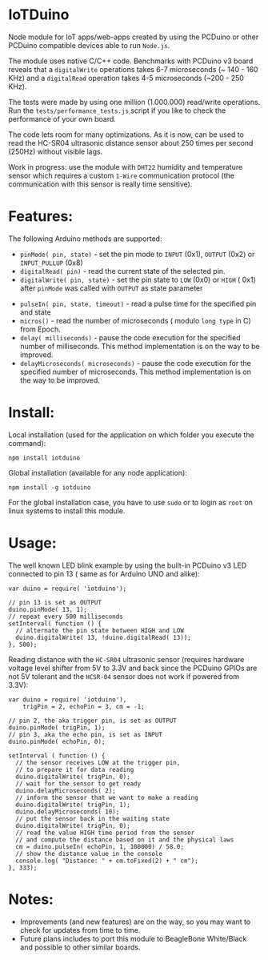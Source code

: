 IoTDuino
========

Node module for IoT apps/web-apps created by using the PCDuino or other PCDuino compatible devices able to run `Node.js`.

The module uses native C/C++ code. Benchmarks with PCDuino v3 board reveals that a `digitalWrite` operations takes 6-7 microseconds (~ 140 - 160 KHz) and a `digitalRead` operation takes 4-5 microseconds (~200 - 250 KHz). 

The tests were made by using one million (1.000.000) read/write operations. Run the `tests/performance_tests.js` script if you like to check the performance of your own board.

The code lets room for many optimizations. As it is now, can be used to read the HC-SR04 ultrasonic distance sensor about 250 times per second (250Hz) without visible lags. 

Work in progress: use the module with `DHT22` humidity and temperature sensor which requires a custom `1-Wire` communication protocol (the communication with this sensor is really time sensitive). 

Features:
========
The following Arduino methods are supported:
 * `pinMode( pin, state)` - set the pin mode to `INPUT` (0x1), `OUTPUT` (0x2) or `INPUT_PULLUP` (0x8)
 * `digitalRead( pin)` - read the current state of the selected pin.
 * `digitalWrite( pin, state)` - set the pin state to `LOW` (0x0) or `HIGH` ( 0x1) after `pinMode` was called with `OUTPUT` as state parameter
 - `pulseIn( pin, state, timeout)` - read a pulse time for the specified pin and state
 - `micros()` - read the number of microseconds ( modulo `long type` in C) from Epoch.
 - `delay( milliseconds)` - pause the code execution for the specified number of milliseconds. This method implementation is on the way to be improved.
 - `delayMicroseconds( microseconds)` - pause the code execution for the specified number of microseconds. This method implementation is on the way to be improved.
 
Install:
========
Local installation (used for the application on which folder you execute the command):
```
npm install iotduino
```

Global installation (available for any node application):
```
npm install -g iotduino
```
For the global installation case, you have to use `sudo` or to login as `root` on linux systems to install this module.
 
Usage:
========
The well known LED blink example by using the built-in PCDuino v3 LED connected to pin 13 ( same as for Arduino UNO and alike):
```
var duino = require( 'iotduino');

// pin 13 is set as OUTPUT
duino.pinMode( 13, 1);
// repeat every 500 milliseconds
setInterval( function () { 
  // alternate the pin state between HIGH and LOW 
  duino.digitalWrite( 13, !duino.digitalRead( 13));
}, 500);
```

Reading distance with the `HC-SR04` ultrasonic sensor (requires hardware voltage level shifter from 5V to 3.3V and back since the PCDuino GPIOs are not 5V tolerant and the `HCSR-04` sensor does not work if powered from 3.3V):
```
var duino = require( 'iotduino'),
    trigPin = 2, echoPin = 3, cm = -1;
    
// pin 2, the aka trigger pin, is set as OUTPUT
duino.pinMode( trigPin, 1);
// pin 3, aka the echo pin, is set as INPUT
duino.pinMode( echoPin, 0);

setInterval ( function () { 
  // the sensor receives LOW at the trigger pin, 
  // to prepare it for data reading
  duino.digitalWrite( trigPin, 0);
  // wait for the sensor to get ready
  duino.delayMicroseconds( 2);
  // inform the sensor that we want to make a reading
  duino.digitalWrite( trigPin, 1);
  duino.delayMicroseconds( 10);
  // put the sensor back in the waiting state
  duino.digitalWrite( trigPin, 0);
  // read the value HIGH time period from the sensor
  // and compute the distance based on it and the physical laws
  cm = duino.pulseIn( echoPin, 1, 100000) / 58.0; 
  // show the distance value in the console
  console.log( "Distance: " + cm.toFixed(2) + " cm");
}, 333);
```

Notes:
========
 - Improvements (and new features) are on the way, so you may want to check for updates from time to time.
 - Future plans includes to port this module to BeagleBone White/Black and possible to other similar boards.
